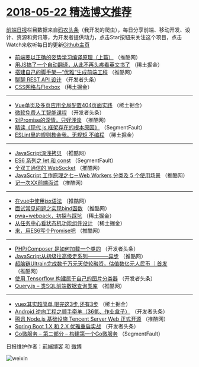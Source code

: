 # [2018-05-22 精选博文推荐](http://hao.caibaojian.com/date/2018/05/22)

[前端日报](http://caibaojian.com/c/news)栏目数据来自[码农头条](http://hao.caibaojian.com/)（我开发的爬虫），每日分享前端、移动开发、设计、资源和资讯等，为开发者提供动力，点击Star按钮来关注这个项目，点击Watch来收听每日的更新[Github主页](https://github.com/kujian/frontendDaily)
* [前端要以正确的姿势学习编译原理（上篇）](http://hao.caibaojian.com/75159.html) （推酷网）
* [用JS搞了一个自动翻译，从此不再头疼看英文书了](http://hao.caibaojian.com/75026.html) （稀土掘金）
* [搭建自己的脚手架—“优雅”生成前端工程](http://hao.caibaojian.com/75107.html) （推酷网）
* [聊聊 REST API 设计](http://hao.caibaojian.com/75037.html) （开发者头条）
* [CSS网格与Flexbox](http://hao.caibaojian.com/75021.html) （稀土掘金）

***
* [Vue单页及多页应用全局配置404页面实践](http://hao.caibaojian.com/75032.html) （稀土掘金）
* [微软免费人工智能课程](http://hao.caibaojian.com/75056.html) （开发者头条）
* [对Promise的深情，只好浅谈](http://hao.caibaojian.com/75108.html) （推酷网）
* [精读《现代 js 框架存在的根本原因》](http://hao.caibaojian.com/75018.html) （SegmentFault）
* [ESLint里的规则教会我，无规矩 不编程](http://hao.caibaojian.com/75027.html) （稀土掘金）

***
* [JavaScript深浅拷贝](http://hao.caibaojian.com/75101.html) （推酷网）
* [ES6 系列之 let 和 const](http://hao.caibaojian.com/75017.html) （SegmentFault）
* [全双工通信的 WebSocket](http://hao.caibaojian.com/75160.html) （推酷网）
* [JavaScript 工作原理之七－Web Workers 分类及 5 个使用场景](http://hao.caibaojian.com/75102.html) （推酷网）
* [记一次XX前端面试](http://hao.caibaojian.com/75103.html) （推酷网）

***
* [在vue中使用jsx语法](http://hao.caibaojian.com/75104.html) （推酷网）
* [面试常见问题之实现bind函数](http://hao.caibaojian.com/75095.html) （推酷网）
* [pwa+webpack，初探与踩坑](http://hao.caibaojian.com/75033.html) （稀土掘金）
* [从任务中心看状态机功能组件设计](http://hao.caibaojian.com/75025.html) （稀土掘金）
* [来，用ES6写个Promise吧](http://hao.caibaojian.com/75097.html) （推酷网）

***
* [PHP/Composer 是如何加载一个类的](http://hao.caibaojian.com/75042.html) （开发者头条）
* [JavaScript从初级往高级走系列————异步](http://hao.caibaojian.com/75098.html) （推酷网）
* [超脑链Ultrain完成数千万元天使轮融资，估值数亿元人民币 ｜首发](http://hao.caibaojian.com/75099.html) （推酷网）
* [使用 Tensorflow 构建属于自己的图片分类器](http://hao.caibaojian.com/75049.html) （开发者头条）
* [Query.js &#8211; 类SQL前端数据查询类库](http://hao.caibaojian.com/75110.html) （推酷网）

***
* [vuex其实超简单,喝完这3步,还有3步](http://hao.caibaojian.com/75029.html) （稀土掘金）
* [Android 逆向工程之顺手牵羊（36氪、作业盒子）](http://hao.caibaojian.com/75043.html) （开发者头条）
* [腾讯 Node.js 基础设施 Tencent Server Web 正式开源](http://hao.caibaojian.com/75092.html) （推酷网）
* [Spring Boot 1.X 和 2.X 优雅重启实战](http://hao.caibaojian.com/75045.html) （开发者头条）
* [Go微服务 &#8211; 第二部分 &#8211; 构建第一个Go微服务](http://hao.caibaojian.com/75020.html) （SegmentFault）

日报维护作者：[前端博客](http://caibaojian.com/) 和 [微博](http://caibaojian.com/go/weibo)

![weixin](https://user-images.githubusercontent.com/3055447/38468989-651132ac-3b80-11e8-8e6b-15122322a9d7.png)